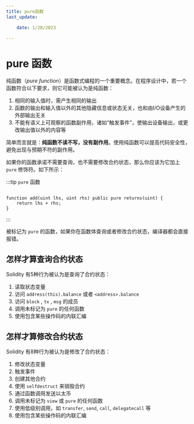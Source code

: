 ```yaml
---
title: pure函数
last_update:

    date: 1/28/2023

---
```


# pure 函数

纯函数（*pure function*）是函数式编程的一个重要概念。在程序设计中，若一个函数符合以下要求，则它可能被认为是纯函数：

1. 相同的输入值时，需产生相同的输出
2. 函数的输出和输入值以外的其他隐藏信息或状态无关，也和由I/O设备产生的外部输出无关
3. 不能有语义上可观察的函数副作用，诸如“触发事件”，使输出设备输出，或更改输出值以外的内容等

简单而言就是：**纯函数不读不写，没有副作用**。使用纯函数可以提高代码安全性，避免出现与预期不符的副作用。

如果你的函数承诺不需要查询，也不需要修改合约状态，那么你应该为它加上 `pure` 修饰符。如下所示：

:::tip `pure` 函数

```solidity

function add(uint lhs, uint rhs) public pure returns(uint) {
    return lhs + rhs;
}

```

:::

被标记为 `pure` 的函数，如果你在函数体查询或者修改合约状态，编译器都会直接报错。

## 怎样才算查询合约状态

Solidity 有5种行为被认为是查询了合约状态：

1. 读取状态变量
2. 访问  `address(this).balance` 或者 `<address>.balance`
3. 访问 `block` , `tx` , `msg` 的成员
4. 调用未标记为 `pure` 的任何函数
5. 使用包含某些操作码的内联汇编

## 怎样才算修改合约状态

Solidity 有8种行为被认为是修改了合约状态：

1. 修改状态变量
2. 触发事件
3. 创建其他合约
4. 使用 `selfdestruct` 来销毁合约
5. 通过函数调用发送以太币
6. 调用未标记为 `view` 或 `pure` 的任何函数
7. 使用低级别调用，如 `transfer`, `send`, `call`, `delegatecall` 等
8. 使用包含某些操作码的内联汇编
